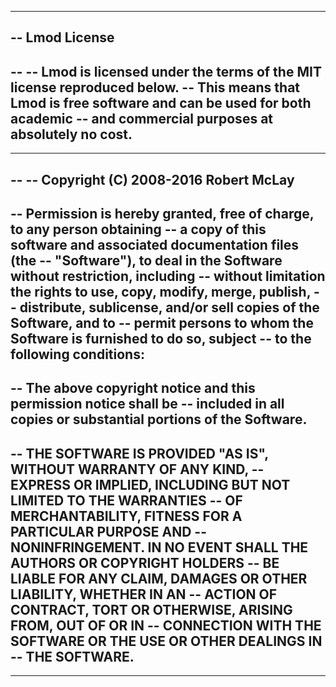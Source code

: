 --------------------------------------------------------------------------
-- Lmod License
--------------------------------------------------------------------------
--
--  Lmod is licensed under the terms of the MIT license reproduced below.
--  This means that Lmod is free software and can be used for both academic
--  and commercial purposes at absolutely no cost.
--
--  ----------------------------------------------------------------------
--
--  Copyright (C) 2008-2016 Robert McLay
--
--  Permission is hereby granted, free of charge, to any person obtaining
--  a copy of this software and associated documentation files (the
--  "Software"), to deal in the Software without restriction, including
--  without limitation the rights to use, copy, modify, merge, publish,
--  distribute, sublicense, and/or sell copies of the Software, and to
--  permit persons to whom the Software is furnished to do so, subject
--  to the following conditions:
--
--  The above copyright notice and this permission notice shall be
--  included in all copies or substantial portions of the Software.
--
--  THE SOFTWARE IS PROVIDED "AS IS", WITHOUT WARRANTY OF ANY KIND,
--  EXPRESS OR IMPLIED, INCLUDING BUT NOT LIMITED TO THE WARRANTIES
--  OF MERCHANTABILITY, FITNESS FOR A PARTICULAR PURPOSE AND
--  NONINFRINGEMENT.  IN NO EVENT SHALL THE AUTHORS OR COPYRIGHT HOLDERS
--  BE LIABLE FOR ANY CLAIM, DAMAGES OR OTHER LIABILITY, WHETHER IN AN
--  ACTION OF CONTRACT, TORT OR OTHERWISE, ARISING FROM, OUT OF OR IN
--  CONNECTION WITH THE SOFTWARE OR THE USE OR OTHER DEALINGS IN
--  THE SOFTWARE.
--
--------------------------------------------------------------------------

